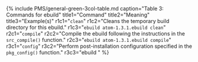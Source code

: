 {% include PMS/general-green-3col-table.md caption="Table 3: Commands for ebuild" title1="Command" title2="Meaning" title3="Example(s)" r1c1="`clean`" r1c2="Cleans the temporary build directory for this ebuild." r1c3="`ebuild atom-1.3.1.ebuild clean`" r2c1="`compile`" r2c2="Compile the ebuild following the instructions in the `src_compile()` function." r2c3="`ebuild atom-1.3.1.ebuild compile`" r3c1="`config`" r3c2="Perform post-installation configuration specified in the `pkg_config()` function." r3c3="ebuild " %}
